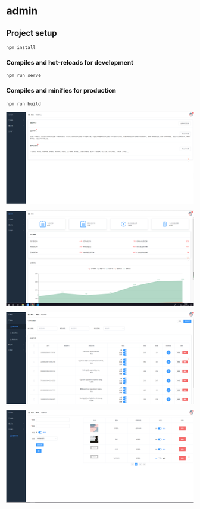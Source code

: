# admin

## Project setup
```
npm install
```

### Compiles and hot-reloads for development
```
npm run serve
```

### Compiles and minifies for production
```
npm run build
```
 ![image](https://github.com/mafeilongmafei/koa-elementUI/blob/master/img/1.png)

 ![image](https://github.com/mafeilongmafei/koa-elementUI/blob/master/img/2.png)

 ![image](https://github.com/mafeilongmafei/koa-elementUI/blob/master/img/3.png)

 ![image](https://github.com/mafeilongmafei/koa-elementUI/blob/master/img/4.png)
